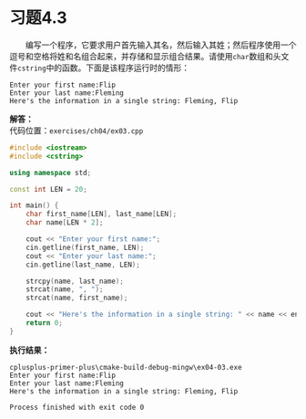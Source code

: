# 习题4.3

&emsp;&emsp;编写一个程序，它要求用户首先输入其名，然后输入其姓；然后程序使用一个逗号和空格将姓和名组合起来，并存储和显示组合结果。请使用`char`数组和头文件`cstring`中的函数。下面是该程序运行时的情形：
```
Enter your first name:Flip
Enter your last name:Fleming
Here's the information in a single string: Fleming, Flip
```

**解答：**  
代码位置：`exercises/ch04/ex03.cpp`
```c++
#include <iostream>
#include <cstring>

using namespace std;

const int LEN = 20;

int main() {
    char first_name[LEN], last_name[LEN];
    char name[LEN * 2];

    cout << "Enter your first name:";
    cin.getline(first_name, LEN);
    cout << "Enter your last name:";
    cin.getline(last_name, LEN);

    strcpy(name, last_name);
    strcat(name, ", ");
    strcat(name, first_name);

    cout << "Here's the information in a single string: " << name << endl;
    return 0;
}
```

**执行结果：**  
```
cplusplus-primer-plus\cmake-build-debug-mingw\ex04-03.exe
Enter your first name:Flip
Enter your last name:Fleming
Here's the information in a single string: Fleming, Flip

Process finished with exit code 0
```